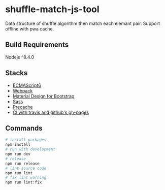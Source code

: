 shuffle-match-js-tool
===

Data structure of shuffle algorithm then match each elemant pair.
Support offline with pwa cache.

## Build Requirements

Nodejs ^8.4.0


## Stacks
* [ECMAScript6](http://es6-features.org/)
* [Webpack](https://webpack.github.io/)
* [Material Design for Bootstrap](http://fezvrasta.github.io/bootstrap-material-design/)
* [Sass](http://sass-lang.com/)
* [Precache](https://github.com/goldhand/sw-precache-webpack-plugin)
* [CI with travis and github's gh-pages](https://gist.github.com/domenic/ec8b0fc8ab45f39403dd)

## Commands
```sh
# install packages
npm install
# run with development
npm run dev
# release
npm run release
# lint source code
npm run lint
# fix lint warning
npm run lint:fix
```

